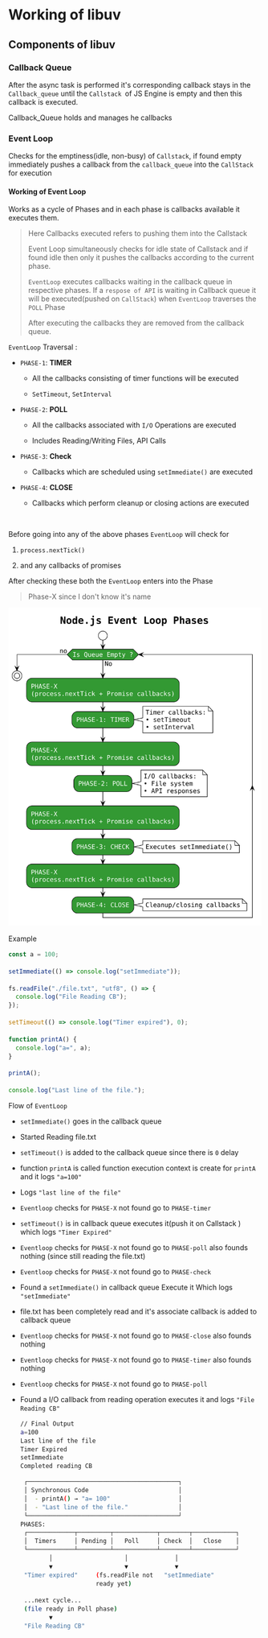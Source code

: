 # Working of libuv

## Components of  libuv

### Callback Queue

After the async task is performed it's corresponding callback stays in the `Callback_queue` until the `Callstack `of JS Engine is empty and then this callback is executed. 

Callback_Queue holds and manages he callbacks

### Event Loop

Checks for the emptiness(idle, non-busy) of `Callstack`, if found empty immediately pushes a callback from the `callback_queue` into the `CallStack` for execution

#### Working of Event Loop

Works as a cycle of Phases and in each phase is callbacks available it executes them.

> Here Callbacks executed refers to pushing them into the Callstack
> 
> Event Loop simultaneously checks for idle state of Callstack and if found idle then only it pushes the callbacks according to the current phase. 
> 
> `EventLoop` executes callbacks waiting in the callback queue in respective phases. If a `respose of API` is waiting in Callback queue it will be executed(pushed on `CallStack`) when `EventLoop` traverses the `POLL` Phase 
> 
> After executing the callbacks they are removed from the callback queue.

`EventLoop` Traversal :

- `PHASE-1`: **TIMER**
  
  - All the callbacks consisting of timer functions will be executed 
  
  - `SetTimeout`, `SetInterval`

- `PHASE-2`: **POLL**
  
  - All the callbacks associated with `I/O` Operations are executed
  
  - Includes Reading/Writing Files, API Calls

- `PHASE-3`: **Check**
  
  - Callbacks which are scheduled using `setImmediate()` are executed

- `PHASE-4`: **CLOSE**
  
  - Callbacks which perform cleanup or closing actions are executed

    

Before going into any of the  above phases `EventLoop` will check for

1. `process.nextTick()`

2. and any callbacks of promises 

After checking these both the `EventLoop` enters into the Phase

> Phase-X since I don't know it's name

<img title="" src="../Diagrams/Flow of Event Loop Phases.png" alt="" data-align="right" width="638">

Example 

```js
const a = 100;

setImmediate(() => console.log("setImmediate"));

fs.readFile("./file.txt", "utf8", () => {
  console.log("File Reading CB");
});

setTimeout(() => console.log("Timer expired"), 0);

function printA() {
  console.log("a=", a);
}

printA();

console.log("Last line of the file.");
```

Flow of `EventLoop`

- `setImmediate()` goes in the callback queue

- Started Reading file.txt

- `setTimeout()` is added to the callback queue since there is `0` delay

- function `printA` is called function execution context is create for `printA` and it logs `"a=100"`

- Logs `"last line of the file"`

- `Eventloop` checks for `PHASE-X` not found go to `PHASE-timer`

- `setTimeout()` is in callback queue executes it(push it on Callstack ) which logs `"Timer Expired"`

- `Eventloop` checks for `PHASE-X` not found go to `PHASE-poll` also founds nothing (since still reading the file.txt)

- `Eventloop` checks for `PHASE-X` not found go to `PHASE-check`  

- Found a `setImmediate()` in callback queue Execute it Which logs `"setImmediate"`

- file.txt has been completely read and it's associate callback is added to callback queue

- `Eventloop` checks for `PHASE-X` not found go to `PHASE-close` also founds nothing 

- `Eventloop` checks for `PHASE-X` not found go to `PHASE-timer` also founds nothing

- `Eventloop` checks for `PHASE-X` not found go to `PHASE-poll`

- Found a I/O callback from reading operation executes it and logs `"File Reading CB"`
  
  ```bash
  // Final Output
  a=100
  Last line of the file
  Timer Expired
  setImmediate
  Completed reading CB
  ```
  
  ```bash
   ┌──────────────────────────────────────────┐
   │ Synchronous Code                         │
   │  - printA() → "a= 100"                   │
   │  - "Last line of the file."              │
   └──────────────────────────────────────────┘
  PHASES: 
   ┌─────────────┬─────────┬────────────┬────────┬────────────┐
   │  Timers     │ Pending │   Poll     │ Check  │   Close    │
   └─────────────┴─────────┴────────────┴────────┴────────────┘
          │                    │             │
          ▼                    ▼             ▼
   "Timer expired"     (fs.readFile not   "setImmediate"
                       ready yet)
  
   ...next cycle...
   (file ready in Poll phase)
          ▼
   "File Reading CB"
  ```
